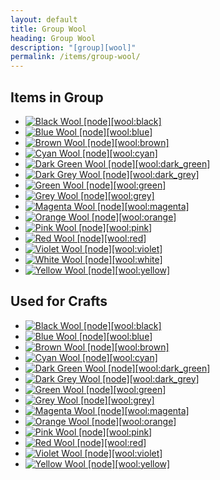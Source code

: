 ```yaml
---
layout: default
title: Group Wool
heading: Group Wool
description: "[group][wool]"
permalink: /items/group-wool/
---
```



## Items in Group

<ul class="list-items">
    <li><a href="{{site.baseurl}}/items/wool-black/"><img src="{{site.baseurl}}/assets/img/items/itemcubes/wool_black.png" data-toggle="tooltip" title="Black Wool [node][wool:black]"></a></li>
    <li><a href="{{site.baseurl}}/items/wool-blue/"><img src="{{site.baseurl}}/assets/img/items/itemcubes/wool_blue.png" data-toggle="tooltip" title="Blue Wool [node][wool:blue]"></a></li>
    <li><a href="{{site.baseurl}}/items/wool-brown/"><img src="{{site.baseurl}}/assets/img/items/itemcubes/wool_brown.png" data-toggle="tooltip" title="Brown Wool [node][wool:brown]"></a></li>
    <li><a href="{{site.baseurl}}/items/wool-cyan/"><img src="{{site.baseurl}}/assets/img/items/itemcubes/wool_cyan.png" data-toggle="tooltip" title="Cyan Wool [node][wool:cyan]"></a></li>
    <li><a href="{{site.baseurl}}/items/wool-dark-green/"><img src="{{site.baseurl}}/assets/img/items/itemcubes/wool_dark_green.png" data-toggle="tooltip" title="Dark Green Wool [node][wool:dark_green]"></a></li>
    <li><a href="{{site.baseurl}}/items/wool-dark-grey/"><img src="{{site.baseurl}}/assets/img/items/itemcubes/wool_dark_grey.png" data-toggle="tooltip" title="Dark Grey Wool [node][wool:dark_grey]"></a></li>
    <li><a href="{{site.baseurl}}/items/wool-green/"><img src="{{site.baseurl}}/assets/img/items/itemcubes/wool_green.png" data-toggle="tooltip" title="Green Wool [node][wool:green]"></a></li>
    <li><a href="{{site.baseurl}}/items/wool-grey/"><img src="{{site.baseurl}}/assets/img/items/itemcubes/wool_grey.png" data-toggle="tooltip" title="Grey Wool [node][wool:grey]"></a></li>
    <li><a href="{{site.baseurl}}/items/wool-magenta/"><img src="{{site.baseurl}}/assets/img/items/itemcubes/wool_magenta.png" data-toggle="tooltip" title="Magenta Wool [node][wool:magenta]"></a></li>
    <li><a href="{{site.baseurl}}/items/wool-orange/"><img src="{{site.baseurl}}/assets/img/items/itemcubes/wool_orange.png" data-toggle="tooltip" title="Orange Wool [node][wool:orange]"></a></li>
    <li><a href="{{site.baseurl}}/items/wool-pink/"><img src="{{site.baseurl}}/assets/img/items/itemcubes/wool_pink.png" data-toggle="tooltip" title="Pink Wool [node][wool:pink]"></a></li>
    <li><a href="{{site.baseurl}}/items/wool-red/"><img src="{{site.baseurl}}/assets/img/items/itemcubes/wool_red.png" data-toggle="tooltip" title="Red Wool [node][wool:red]"></a></li>
    <li><a href="{{site.baseurl}}/items/wool-violet/"><img src="{{site.baseurl}}/assets/img/items/itemcubes/wool_violet.png" data-toggle="tooltip" title="Violet Wool [node][wool:violet]"></a></li>
    <li><a href="{{site.baseurl}}/items/wool-white/"><img src="{{site.baseurl}}/assets/img/items/itemcubes/wool_white.png" data-toggle="tooltip" title="White Wool [node][wool:white]"></a></li>
    <li><a href="{{site.baseurl}}/items/wool-yellow/"><img src="{{site.baseurl}}/assets/img/items/itemcubes/wool_yellow.png" data-toggle="tooltip" title="Yellow Wool [node][wool:yellow]"></a></li>
</ul>


## Used for Crafts

<ul class="list-items">
    <li><a href="{{site.baseurl}}/items/wool-black/"><img src="{{site.baseurl}}/assets/img/items/itemcubes/wool_black.png" data-toggle="tooltip" title="Black Wool [node][wool:black]"></a></li>
    <li><a href="{{site.baseurl}}/items/wool-blue/"><img src="{{site.baseurl}}/assets/img/items/itemcubes/wool_blue.png" data-toggle="tooltip" title="Blue Wool [node][wool:blue]"></a></li>
    <li><a href="{{site.baseurl}}/items/wool-brown/"><img src="{{site.baseurl}}/assets/img/items/itemcubes/wool_brown.png" data-toggle="tooltip" title="Brown Wool [node][wool:brown]"></a></li>
    <li><a href="{{site.baseurl}}/items/wool-cyan/"><img src="{{site.baseurl}}/assets/img/items/itemcubes/wool_cyan.png" data-toggle="tooltip" title="Cyan Wool [node][wool:cyan]"></a></li>
    <li><a href="{{site.baseurl}}/items/wool-dark-green/"><img src="{{site.baseurl}}/assets/img/items/itemcubes/wool_dark_green.png" data-toggle="tooltip" title="Dark Green Wool [node][wool:dark_green]"></a></li>
    <li><a href="{{site.baseurl}}/items/wool-dark-grey/"><img src="{{site.baseurl}}/assets/img/items/itemcubes/wool_dark_grey.png" data-toggle="tooltip" title="Dark Grey Wool [node][wool:dark_grey]"></a></li>
    <li><a href="{{site.baseurl}}/items/wool-green/"><img src="{{site.baseurl}}/assets/img/items/itemcubes/wool_green.png" data-toggle="tooltip" title="Green Wool [node][wool:green]"></a></li>
    <li><a href="{{site.baseurl}}/items/wool-grey/"><img src="{{site.baseurl}}/assets/img/items/itemcubes/wool_grey.png" data-toggle="tooltip" title="Grey Wool [node][wool:grey]"></a></li>
    <li><a href="{{site.baseurl}}/items/wool-magenta/"><img src="{{site.baseurl}}/assets/img/items/itemcubes/wool_magenta.png" data-toggle="tooltip" title="Magenta Wool [node][wool:magenta]"></a></li>
    <li><a href="{{site.baseurl}}/items/wool-orange/"><img src="{{site.baseurl}}/assets/img/items/itemcubes/wool_orange.png" data-toggle="tooltip" title="Orange Wool [node][wool:orange]"></a></li>
    <li><a href="{{site.baseurl}}/items/wool-pink/"><img src="{{site.baseurl}}/assets/img/items/itemcubes/wool_pink.png" data-toggle="tooltip" title="Pink Wool [node][wool:pink]"></a></li>
    <li><a href="{{site.baseurl}}/items/wool-red/"><img src="{{site.baseurl}}/assets/img/items/itemcubes/wool_red.png" data-toggle="tooltip" title="Red Wool [node][wool:red]"></a></li>
    <li><a href="{{site.baseurl}}/items/wool-violet/"><img src="{{site.baseurl}}/assets/img/items/itemcubes/wool_violet.png" data-toggle="tooltip" title="Violet Wool [node][wool:violet]"></a></li>
    <li><a href="{{site.baseurl}}/items/wool-yellow/"><img src="{{site.baseurl}}/assets/img/items/itemcubes/wool_yellow.png" data-toggle="tooltip" title="Yellow Wool [node][wool:yellow]"></a></li>
</ul>